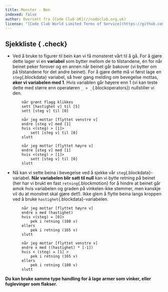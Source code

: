 ```yaml
---
title: Monster - Ben
indexed: false
author: Oversatt fra [Code Club UK](//codeclub.org.uk)
license: "[Code Club World Limited Terms of Service](https://github.com/CodeClub/scratch-curriculum/blob/master/LICENSE.md)"
---
```


## Sjekkliste { .check}

+ Ved å bruke to figurer til bein kan vi få monsteret vårt til å
  gå. For å gjøre dette lager vi en **variabel** som bytter mellom de
  to tilstandene, én for når beinet peker forover og en annen når
  beinet går bakover (vi bytter om på tilstandene for det andre
  beinet). For å gjøre dette må vi først lage en `steg`{.blockdata}
  variabel, så hver gang melding om bevegelse mottas, **øker vi
  variabelen med 1**. Hvis variablen går høyere enn 1 (vi kan teste
  dette med større enn operatøren `_ > _`{.blockoperators}) nullstiller vi
  den.

    ```blocks
        når grønt flagg klikkes
        sett [hastighet v] til [5]
        sett [steg v] til [0]

        når jeg mottar [flyttet venstre v]
        endre [steg v] med [1]
        hvis <(steg) > [1]>
            sett [steg v] til [0]
        slutt

        når jeg mottar [flyttet høyre v]
        endre [steg v] med [1]
        hvis <(steg) > [1]>
            sett [steg v] til [0]
        slutt
    ```

+ Nå kan vi sette beina i bevegelse ved å sjekke vår
  `steg`{.blockdata}-variabel. **Når variabelen blir satt til null**
  kan vi bytte retning på beinet (her har vi brukt en fast
  `retning`{.blockmotion} for å hindre at beinet går amok hvis
  variabelen og graden på vinkelen ikke stemmer, men kanskje vil du at
  monstret skal gjøre det!). Ikke glem å flytte beina langs kroppen
  ved å bruke `hastighet`{.blockdata}-variabelen.

    ```blocks
        når jeg mottar [flyttet høyre v]
        endre x med (hastighet)
        hvis <(steg) = [0]>
            pek i retning (180 v)
        ellers
            pek i retning (165 v)
        slutt

        når jeg mottar [flyttet venstre v]
        endre x med ((hastighet) * [-1])
        hvis < (steg) = [1] >
            pek i retning (165 v)
        ellers
            pek i retning (180 v)
        slutt
    ```

**Du kan bruke samme type handling for å lage armer som vinker, eller
fuglevinger som flakser.**
